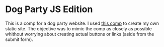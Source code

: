 # Dog Party JS Edition

This is a comp for a dog party website. I used [this comp](http://frontend.turing.io/assets/images/dog-party-js-edition.jpg) to create my own static site. The objective was to mimic the comp as closely as possible whithout worrying about creating actual buttons or links (aside from the submit form).